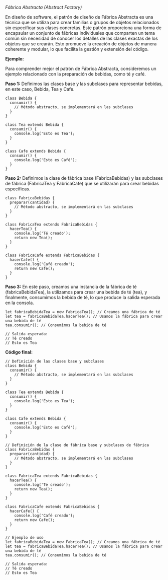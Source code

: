 *Fábrica Abstracta (Abstract Factory)*

En diseño de software, el patrón de diseño de Fábrica Abstracta es una técnica que se utiliza para crear familias o grupos de objetos relacionados sin especificar sus clases concretas. Este patrón proporciona una forma de encapsular un conjunto de fábricas individuales que comparten un tema común sin necesidad de conocer los detalles de las clases exactas de los objetos que se crearán. Esto promueve la creación de objetos de manera coherente y modular, lo que facilita la gestión y extensión del código.

**Ejemplo:**

Para comprender mejor el patrón de Fábrica Abstracta, consideremos un ejemplo relacionado con la preparación de bebidas, como té y café.

**Paso 1:** Definimos las clases base y las subclases para representar bebidas, en este caso, Bebida, Tea y Cafe.

```
class Bebida {
  consumir() {
    // Método abstracto, se implementará en las subclases
  }
}

class Tea extends Bebida {
  consumir() {
    console.log('Esto es Tea');
  }
}

class Cafe extends Bebida {
  consumir() {
    console.log('Esto es Café');
  }
}
```

**Paso 2:** Definimos la clase de fábrica base (FabricaBebidas) y las subclases de fábrica (FabricaTea y FabricaCafe) que se utilizarán para crear bebidas específicas.

```
class FabricaBebidas {
  preparar(cantidad) {
    // Método abstracto, se implementará en las subclases
  }
}

class FabricaTea extends FabricaBebidas {
  hacerTea() {
    console.log('Té creado');
    return new Tea();
  }
}

class FabricaCafe extends FabricaBebidas {
  hacerCafe() {
    console.log('Café creado');
    return new Cafe();
  }
}

```

**Paso 3:** En este paso, creamos una instancia de la fábrica de té (fabricaBebidaTea), la utilizamos para crear una bebida de té (tea), y finalmente, consumimos la bebida de té, lo que produce la salida esperada en la consola.

```
let fabricaBebidaTea = new FabricaTea(); // Creamos una fábrica de té
let tea = fabricaBebidaTea.hacerTea(); // Usamos la fábrica para crear una bebida de té
tea.consumir(); // Consumimos la bebida de té

// Salida esperada:
// Té creado
// Esto es Tea
```

**Código final:**

```
// Definición de las clases base y subclases
class Bebida {
  consumir() {
    // Método abstracto, se implementará en las subclases
  }
}

class Tea extends Bebida {
  consumir() {
    console.log('Esto es Tea');
  }
}

class Cafe extends Bebida {
  consumir() {
    console.log('Esto es Café');
  }
}

// Definición de la clase de fábrica base y subclases de fábrica
class FabricaBebidas {
  preparar(cantidad) {
    // Método abstracto, se implementará en las subclases
  }
}

class FabricaTea extends FabricaBebidas {
  hacerTea() {
    console.log('Té creado');
    return new Tea();
  }
}

class FabricaCafe extends FabricaBebidas {
  hacerCafe() {
    console.log('Café creado');
    return new Cafe();
  }
}

// Ejemplo de uso
let fabricaBebidaTea = new FabricaTea(); // Creamos una fábrica de té
let tea = fabricaBebidaTea.hacerTea(); // Usamos la fábrica para crear una bebida de té
tea.consumir(); // Consumimos la bebida de té

// Salida esperada:
// Té creado
// Esto es Tea

```
